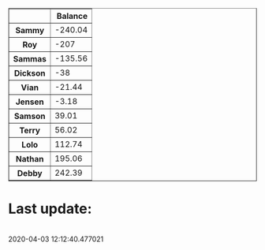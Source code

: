<table border="1" class="dataframe">
  <thead>
    <tr style="text-align: right;">
      <th></th>
      <th>Balance</th>
    </tr>
  </thead>
  <tbody>
    <tr>
      <th>Sammy</th>
      <td>-240.04</td>
    </tr>
    <tr>
      <th>Roy</th>
      <td>-207</td>
    </tr>
    <tr>
      <th>Sammas</th>
      <td>-135.56</td>
    </tr>
    <tr>
      <th>Dickson</th>
      <td>-38</td>
    </tr>
    <tr>
      <th>Vian</th>
      <td>-21.44</td>
    </tr>
    <tr>
      <th>Jensen</th>
      <td>-3.18</td>
    </tr>
    <tr>
      <th>Samson</th>
      <td>39.01</td>
    </tr>
    <tr>
      <th>Terry</th>
      <td>56.02</td>
    </tr>
    <tr>
      <th>Lolo</th>
      <td>112.74</td>
    </tr>
    <tr>
      <th>Nathan</th>
      <td>195.06</td>
    </tr>
    <tr>
      <th>Debby</th>
      <td>242.39</td>
    </tr>
  </tbody>
</table><H1>Last update:</h1><br>2020-04-03 12:12:40.477021